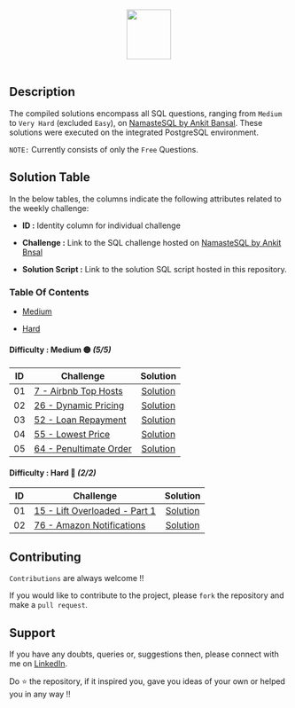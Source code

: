 <p align="center">  
	<br>
	<a href="https://www.namastesql.com/my-profile">
        <img height=90 width=40%  src="https://www.namastesql.com/images/logo.png"> 
    </a>
    <br>
    <br>
</p>

## Description

The compiled solutions encompass all SQL questions, ranging from `Medium` to `Very Hard` (excluded `Easy`), on [NamasteSQL by Ankit Bansal](https://www.namastesql.com/coding-problems). These solutions were executed on the integrated PostgreSQL environment.

`NOTE:` Currently consists of only the `Free` Questions.

## Solution Table

In the below tables, the columns indicate the following attributes related to the weekly challenge:

- **ID :** Identity column for individual challenge

- **Challenge :** Link to the SQL challenge hosted on [NamasteSQL by Ankit Bnsal](https://www.namastesql.com/coding-problems)

- **Solution Script :** Link to the solution SQL script hosted in this repository.


### Table Of Contents

- [Medium](#difficulty--medium-🟡-55)

- [Hard](#difficulty--hard-🔴-22)




#### Difficulty : **Medium 🟡** _(5/5)_

| ID | Challenge | Solution |
|:------:|------------|:----------:|
| 01 | [7 - Airbnb Top Hosts](https://www.namastesql.com/coding-problem/7-airbnb-top-hosts) | [Solution](Medium/07-airbnb-top-hosts.md) |
| 02 | [26 - Dynamic Pricing](https://www.namastesql.com/coding-problem/26-dynamic-pricing) | [Solution](Medium/26-dynamic-pricing.md) |
| 03 | [52 - Loan Repayment](https://www.namastesql.com/coding-problem/52-loan-repayment) | [Solution](Medium/52-loan-payment.md) |
| 04 | [55 - Lowest Price](https://www.namastesql.com/coding-problem/55-lowest-price) | [Solution](Medium/55-lowest-price.md) |
| 05 | [64 - Penultimate Order](https://www.namastesql.com/coding-problem/64-penultimate-order) | [Solution](Medium/64-penultimate-order.md) |


#### Difficulty : **Hard 🔴** _(2/2)_


| ID | Challenge | Solution |
|:------:|------------|:----------:|
| 01 | [15 - Lift Overloaded - Part 1](https://www.namastesql.com/coding-problem/15-lift-overloaded-part-1) | [Solution](Hard/15-lift-overloaded-1.md) |
| 02 | [76 - Amazon Notifications](https://www.namastesql.com/coding-problem/76-amazon-notifications) | [Solution](Hard/76-amazon-notifications.md) |




## Contributing

`Contributions` are always welcome !!

If you would like to contribute to the project, please `fork` the repository and make a `pull request`.

## Support

If you have any doubts, queries or, suggestions then, please connect with me on [LinkedIn](https://www.linkedin.com/in/faizanxmulla/).

Do ⭐ the repository, if it inspired you, gave you ideas of your own or helped you in any way !!
